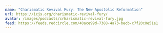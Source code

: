 ```yaml
---
name: "Charismatic Revival Fury: The New Apostolic Reformation"
url: https://icjs.org/charismatic-revival-fury/
avatar: /images/podcasts/crharismatic-revival-fury.jpg
feed: https://feeds.redcircle.com/40ace99d-7388-4a73-becb-c7f20c0e51e1
---
```

